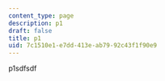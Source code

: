 ```yaml
---
content_type: page
description: p1
draft: false
title: p1
uid: 7c1510e1-e7dd-413e-ab79-92c43f1f90e9
---
```

p1sdfsdf
